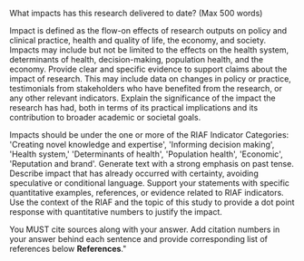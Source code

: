 What impacts has this research delivered to date? (Max 500 words)

Impact is defined as the flow-on effects of research outputs on policy and clinical practice, health and quality of life, the economy, and society. Impacts may include but not be limited to the effects on the health system, determinants of health, decision-making, population health, and the economy. Provide clear and specific evidence to support claims about the impact of research. This may include data on changes in policy or practice, testimonials from stakeholders who have benefited from the research, or any other relevant indicators. Explain the significance of the impact the research has had, both in terms of its practical implications and its contribution to broader academic or societal goals.

Impacts should be under the one or more of the RIAF Indicator Categories:
'Creating novel knowledge and expertise',
'Informing decision making',
'Health system,'
'Determinants of health',
'Population health',
'Economic',
'Reputation and brand'.
Generate text with a strong emphasis on past tense.
Describe impact that has already occurred with certainty, avoiding speculative or conditional language.
Support your statements with specific quantitative examples, references, or evidence related to RIAF indicators.
Use the context of the RIAF and the topic of this study to provide a dot point response with quantitative numbers to justify the impact.

You MUST cite sources along with your answer. Add citation numbers in your answer behind each sentence and provide corresponding list of references below **References**."
